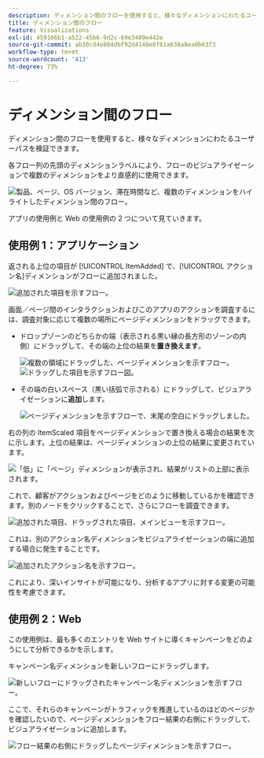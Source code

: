 ```yaml
---
description: ディメンション間のフローを使用すると、様々なディメンションにわたるユーザーパスを検証できます。
title: ディメンション間のフロー
feature: Visualizations
exl-id: 459166b1-a522-45b6-9d2c-69e3409e442e
source-git-commit: ab30cd4e884dbf92d4148e8f81a638a8ea0b63f3
workflow-type: tm+mt
source-wordcount: '413'
ht-degree: 73%

---
```


# ディメンション間のフロー

ディメンション間のフローを使用すると、様々なディメンションにわたるユーザーパスを検証できます。

各フロー列の先頭のディメンションラベルにより、フローのビジュアライゼーションで複数のディメンションをより直感的に使用できます。

![製品、ページ、OS バージョン、滞在時間など、複数のディメンションをハイライトしたディメンション間のフロー。](assets/flow.png)

アプリの使用例と Web の使用例の 2 つについて見ていきます。

## 使用例 1：アプリケーション

返される上位の項目が [!UICONTROL ItemAdded] で、[!UICONTROL アクション名]ディメンションがフローに追加されました。

![追加された項目を示すフロー。](assets/multi-dimensional-flow.png)

画面／ページ間のインタラクションおよびこのアプリのアクションを調査するには、調査対象に応じて複数の場所にページディメンションをドラッグできます。

* ドロップゾーンのどちらかの端（表示される黒い縁の長方形のゾーンの内側）にドラッグして、その端の上位の結果を&#x200B;**置き換えます**。

  ![複数の領域にドラッグした、ページディメンションを示すフロー。](assets/multi-dimensional-flow2.png) ![ドラッグした項目を示すフロー図。](assets/multi-dimensional-flow3.png)

* その端の白いスペース（黒い括弧で示される）にドラッグして、ビジュアライゼーションに&#x200B;**追加**&#x200B;します。

  ![ページディメンションを示すフローで、末尾の空白にドラッグしました。](assets/multi-dimensional-flow4.png)

右の列の ItemScaled 項目をページディメンションで置き換える場合の結果を次に示します。上位の結果は、ページディメンションの上位の結果に変更されています。

![「低」に「ページ」ディメンションが表示され、結果がリストの上部に表示されます。](assets/multi-dimensional-flow5.png)

これで、顧客がアクションおよびページをどのように移動しているかを確認できます。別のノードをクリックすることで、さらにフローを調査できます。

![追加された項目、ドラッグされた項目、メインビューを示すフロー。](assets/multi-dimensional-flow6.png)

これは、別のアクション名ディメンションをビジュアライゼーションの端に追加する場合に発生することです。

![追加されたアクション名を示すフロー。](assets/multi-dimensional-flow7.png)

これにより、深いインサイトが可能になり、分析するアプリに対する変更の可能性を考慮できます。

## 使用例 2：Web

この使用例は、最も多くのエントリを Web サイトに導くキャンペーンをどのようにして分析できるかを示します。

キャンペーン名ディメンションを新しいフローにドラッグします。

![新しいフローにドラッグされたキャンペーン名ディメンションを示すフロー。](assets/multi-dimensional-flow8.png)

ここで、それらのキャンペーンがトラフィックを推進しているのはどのページかを確認したいので、ページディメンションをフロー結果の右側にドラッグして、ビジュアライゼーションに追加します。

![フロー結果の右側にドラッグしたページディメンションを示すフロー。](assets/multi-dimensional-flow9.png)
